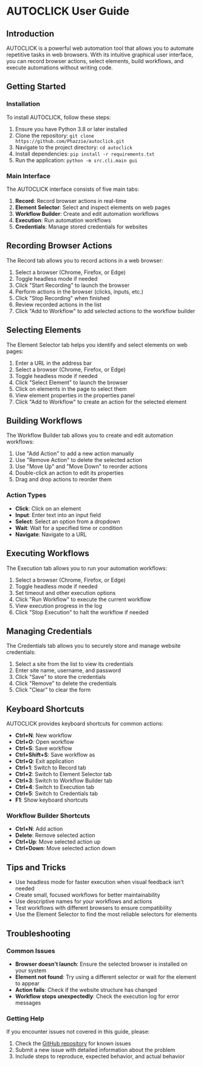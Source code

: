 # AUTOCLICK User Guide

## Introduction

AUTOCLICK is a powerful web automation tool that allows you to automate repetitive tasks in web browsers. With its intuitive graphical user interface, you can record browser actions, select elements, build workflows, and execute automations without writing code.

## Getting Started

### Installation

To install AUTOCLICK, follow these steps:

1. Ensure you have Python 3.8 or later installed
2. Clone the repository: `git clone https://github.com/Phazzie/autoclick.git`
3. Navigate to the project directory: `cd autoclick`
4. Install dependencies: `pip install -r requirements.txt`
5. Run the application: `python -m src.cli.main gui`

### Main Interface

The AUTOCLICK interface consists of five main tabs:

1. **Record**: Record browser actions in real-time
2. **Element Selector**: Select and inspect elements on web pages
3. **Workflow Builder**: Create and edit automation workflows
4. **Execution**: Run automation workflows
5. **Credentials**: Manage stored credentials for websites

## Recording Browser Actions

The Record tab allows you to record actions in a web browser:

1. Select a browser (Chrome, Firefox, or Edge)
2. Toggle headless mode if needed
3. Click "Start Recording" to launch the browser
4. Perform actions in the browser (clicks, inputs, etc.)
5. Click "Stop Recording" when finished
6. Review recorded actions in the list
7. Click "Add to Workflow" to add selected actions to the workflow builder

## Selecting Elements

The Element Selector tab helps you identify and select elements on web pages:

1. Enter a URL in the address bar
2. Select a browser (Chrome, Firefox, or Edge)
3. Toggle headless mode if needed
4. Click "Select Element" to launch the browser
5. Click on elements in the page to select them
6. View element properties in the properties panel
7. Click "Add to Workflow" to create an action for the selected element

## Building Workflows

The Workflow Builder tab allows you to create and edit automation workflows:

1. Use "Add Action" to add a new action manually
2. Use "Remove Action" to delete the selected action
3. Use "Move Up" and "Move Down" to reorder actions
4. Double-click an action to edit its properties
5. Drag and drop actions to reorder them

### Action Types

- **Click**: Click on an element
- **Input**: Enter text into an input field
- **Select**: Select an option from a dropdown
- **Wait**: Wait for a specified time or condition
- **Navigate**: Navigate to a URL

## Executing Workflows

The Execution tab allows you to run your automation workflows:

1. Select a browser (Chrome, Firefox, or Edge)
2. Toggle headless mode if needed
3. Set timeout and other execution options
4. Click "Run Workflow" to execute the current workflow
5. View execution progress in the log
6. Click "Stop Execution" to halt the workflow if needed

## Managing Credentials

The Credentials tab allows you to securely store and manage website credentials:

1. Select a site from the list to view its credentials
2. Enter site name, username, and password
3. Click "Save" to store the credentials
4. Click "Remove" to delete the credentials
5. Click "Clear" to clear the form

## Keyboard Shortcuts

AUTOCLICK provides keyboard shortcuts for common actions:

- **Ctrl+N**: New workflow
- **Ctrl+O**: Open workflow
- **Ctrl+S**: Save workflow
- **Ctrl+Shift+S**: Save workflow as
- **Ctrl+Q**: Exit application
- **Ctrl+1**: Switch to Record tab
- **Ctrl+2**: Switch to Element Selector tab
- **Ctrl+3**: Switch to Workflow Builder tab
- **Ctrl+4**: Switch to Execution tab
- **Ctrl+5**: Switch to Credentials tab
- **F1**: Show keyboard shortcuts

### Workflow Builder Shortcuts

- **Ctrl+N**: Add action
- **Delete**: Remove selected action
- **Ctrl+Up**: Move selected action up
- **Ctrl+Down**: Move selected action down

## Tips and Tricks

- Use headless mode for faster execution when visual feedback isn't needed
- Create small, focused workflows for better maintainability
- Use descriptive names for your workflows and actions
- Test workflows with different browsers to ensure compatibility
- Use the Element Selector to find the most reliable selectors for elements

## Troubleshooting

### Common Issues

- **Browser doesn't launch**: Ensure the selected browser is installed on your system
- **Element not found**: Try using a different selector or wait for the element to appear
- **Action fails**: Check if the website structure has changed
- **Workflow stops unexpectedly**: Check the execution log for error messages

### Getting Help

If you encounter issues not covered in this guide, please:

1. Check the [GitHub repository](https://github.com/Phazzie/autoclick) for known issues
2. Submit a new issue with detailed information about the problem
3. Include steps to reproduce, expected behavior, and actual behavior
